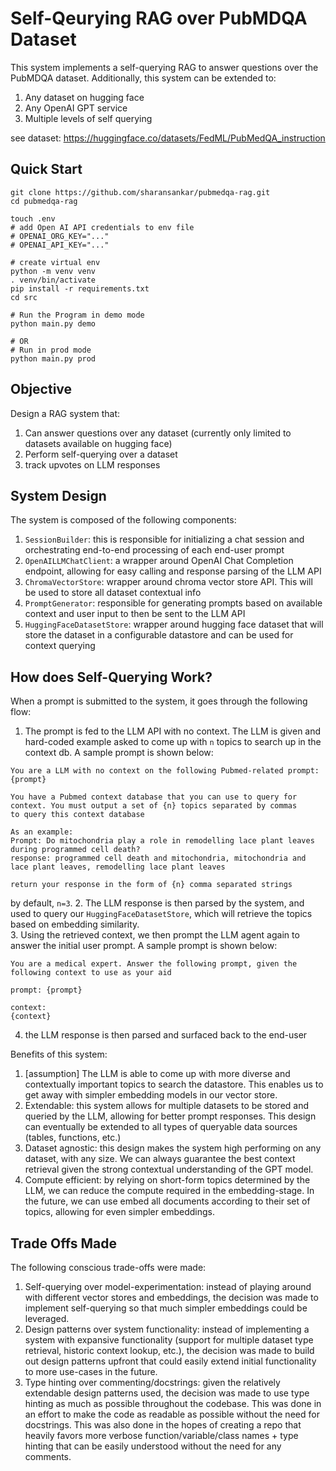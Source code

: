 # Self-Qeurying RAG over PubMDQA Dataset
This system implements a self-querying RAG to answer questions over the PubMDQA dataset.
Additionally, this system can be extended to:
1. Any dataset on hugging face
2. Any OpenAI GPT service
3. Multiple levels of self querying

see dataset: https://huggingface.co/datasets/FedML/PubMedQA_instruction

## Quick Start
```
git clone https://github.com/sharansankar/pubmedqa-rag.git
cd pubmedqa-rag

touch .env
# add Open AI API credentials to env file
# OPENAI_ORG_KEY="..."
# OPENAI_API_KEY="..."

# create virtual env
python -m venv venv
. venv/bin/activate
pip install -r requirements.txt
cd src

# Run the Program in demo mode
python main.py demo

# OR
# Run in prod mode
python main.py prod
```
## Objective
Design a RAG system that:
1. Can answer questions over any dataset (currently only limited to datasets available on hugging face)
2. Perform self-querying over a dataset
3. track upvotes on LLM responses

## System Design
The system is composed of the following components:
1. `SessionBuilder`: this is responsible for initializing a chat session and orchestrating end-to-end processing of each end-user prompt
2. `OpenAILLMChatClient`: a wrapper around OpenAI Chat Completion endpoint, allowing for easy calling and response parsing of the LLM API
3. `ChromaVectorStore`: wrapper around chroma vector store API. This will be used to store all dataset contextual info
4. `PromptGenerator`: responsible for generating prompts based on available context and user input to then be sent to the LLM API
5. `HuggingFaceDatasetStore`: wrapper around hugging face dataset that will store the dataset in a configurable datastore and can be used for context querying

## How does Self-Querying Work?
When a prompt is submitted to the system, it goes through the following flow:
1. The prompt is fed to the LLM API with no context. The LLM is given and hard-coded example asked to come up with `n` topics to search up in the context db. A sample prompt is shown below:
```
You are a LLM with no context on the following Pubmed-related prompt: {prompt}

You have a Pubmed context database that you can use to query for context. You must output a set of {n} topics separated by commas
to query this context database

As an example:
Prompt: Do mitochondria play a role in remodelling lace plant leaves during programmed cell death?
response: programmed cell death and mitochondria, mitochondria and lace plant leaves, remodelling lace plant leaves

return your response in the form of {n} comma separated strings
```
by default, `n=3`.
2. The LLM response is then parsed by the system, and used to query our `HuggingFaceDatasetStore`, which will retrieve the topics based on embedding similarity.  
3. Using the retrieved context, we then prompt the LLM agent again to answer the initial user prompt. A sample prompt is shown below:
```
You are a medical expert. Answer the following prompt, given the following context to use as your aid

prompt: {prompt}

context:
{context}
```
4. the LLM response is then parsed and surfaced back to the end-user

Benefits of this system:
1. [assumption] The LLM is able to come up with more diverse and contextually important topics to search the datastore. This enables us to get away with simpler embedding models in our vector store.
2. Extendable: this system allows for multiple datasets to be stored and queried by the LLM, allowing for better prompt responses. This design can eventually be extended to all types of queryable data sources (tables, functions, etc.)
3. Dataset agnostic: this design makes the system high performing on any dataset, with any size. We can always guarantee the best context retrieval given the strong contextual understanding of the GPT model.
4. Compute efficient: by relying on short-form topics determined by the LLM, we can reduce the compute required in the embedding-stage. In the future, we can use embed all documents according to their set of topics, allowing for even simpler embeddings.

## Trade Offs Made
The following conscious trade-offs were made:
1. Self-querying over model-experimentation: instead of playing around with different vector stores and embeddings, the decision was made to implement self-querying so that much simpler embeddings could be leveraged.
2. Design patterns over system functionality: instead of implementing a system with expansive functionality (support for multiple dataset type retrieval, historic context lookup, etc.), the decision was made to build out design patterns upfront that could easily extend initial functionality to more use-cases in the future.
3. Type hinting over commenting/docstrings: given the relatively extendable design patterns used, the decision was made to use type hinting as much as possible throughout the codebase. This was done in an effort to make the code as readable as possible without the need for docstrings. This was also done in the hopes of creating a repo that heavily favors more verbose function/variable/class names + type hinting that can be easily understood without the need for any comments.  
